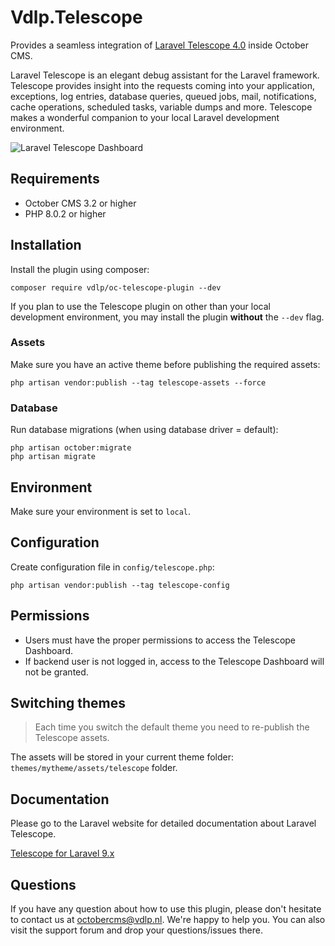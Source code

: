 # Vdlp.Telescope

Provides a seamless integration of [Laravel Telescope 4.0](https://laravel.com/docs/9.x/telescope) inside October CMS.

Laravel Telescope is an elegant debug assistant for the Laravel framework. Telescope provides insight into the requests coming into your application, exceptions, log entries, database queries, queued jobs, mail, notifications, cache operations, scheduled tasks, variable dumps and more. Telescope makes a wonderful companion to your local Laravel development environment.

![Laravel Telescope Dashboard](https://plugins.vdlp.nl/octobercms/oc-telescope-plugin/dashboard.png)

## Requirements

- October CMS 3.2 or higher
- PHP 8.0.2 or higher

## Installation

Install the plugin using composer:

```shell
composer require vdlp/oc-telescope-plugin --dev
```

If you plan to use the Telescope plugin on other than your local development environment, you may install the plugin **without** the `--dev` flag.

### Assets

Make sure you have an active theme before publishing the required assets:

```shell
php artisan vendor:publish --tag telescope-assets --force
```

### Database

Run database migrations (when using database driver = default):

```shell
php artisan october:migrate
php artisan migrate
```

## Environment

Make sure your environment is set to `local`.

## Configuration

Create configuration file in `config/telescope.php`:

```shell
php artisan vendor:publish --tag telescope-config
```

## Permissions

- Users must have the proper permissions to access the Telescope Dashboard.
- If backend user is not logged in, access to the Telescope Dashboard will not be granted.

## Switching themes

> Each time you switch the default theme you need to re-publish the Telescope assets.

The assets will be stored in your current theme folder: `themes/mytheme/assets/telescope` folder.

## Documentation

Please go to the Laravel website for detailed documentation about Laravel Telescope.

[Telescope for Laravel 9.x](https://laravel.com/docs/9.x/telescope)

## Questions

If you have any question about how to use this plugin, please don't hesitate to contact us at [octobercms@vdlp.nl](mailto:octobercms@vdlp.nl). We're
happy to help you. You can also visit the support forum and drop your questions/issues there.
